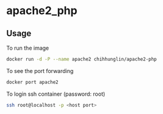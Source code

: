 # apache2_php

## Usage
To run the image

```sh
docker run -d -P --name apache2 chihhunglin/apache2-php
```
To see the port forwarding

```sh
docker port apache2
```
To login ssh container (password: root)

```sh
ssh root@localhost -p <host port>
```

